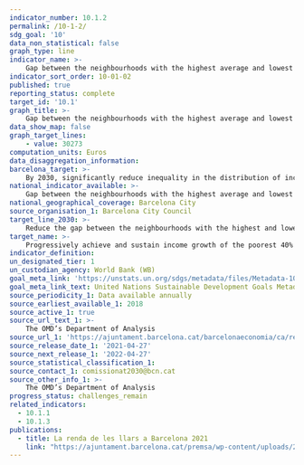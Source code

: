 ```yaml
---
indicator_number: 10.1.2
permalink: /10-1-2/
sdg_goal: '10'
data_non_statistical: false
graph_type: line
indicator_name: >-
    Gap between the neighbourhoods with the highest average and lowest average incomes (neighbourhoods that account for approximately 5% of the population in both cases)
indicator_sort_order: 10-01-02
published: true
reporting_status: complete
target_id: '10.1'
graph_title: >-
    Gap between the neighbourhoods with the highest average and lowest average incomes (neighbourhoods that account for approximately 5% of the population in both cases)
data_show_map: false
graph_target_lines:
    - value: 30273
computation_units: Euros
data_disaggregation_information: 
barcelona_target: >-
    By 2030, significantly reduce inequality in the distribution of income in Barcelona, while preventing the city’s average Gross Available Family Income differing from the Metropolitan average
national_indicator_available: >-
    Gap between the neighbourhoods with the highest average and lowest average incomes (neighbourhoods that account for approximately 5% of the population in both cases)
national_geographical_coverage: Barcelona City
source_organisation_1: Barcelona City Council
target_line_2030: >-
    Reduce the gap between the neighbourhoods with the highest and lowest Available Family Incomes by 12%. Target value 2030: Less than €22,044.2
target_name: >-
    Progressively achieve and sustain income growth of the poorest 40% of the population at a rate higher than the national average
indicator_definition:
un_designated_tier: 1
un_custodian_agency: World Bank (WB)
goal_meta_link: 'https://unstats.un.org/sdgs/metadata/files/Metadata-10-01-01.pdf'
goal_meta_link_text: United Nations Sustainable Development Goals Metadata (pdf 894kB)
source_periodicity_1: Data available annually
source_earliest_available_1: 2018
source_active_1: true
source_url_text_1: >-
    The OMD’s Department of Analysis
source_url_1: 'https://ajuntament.barcelona.cat/barcelonaeconomia/ca/renda-familiar/renda-familiar/distribucio-territorial-de-la-renda-familiar-disponible-capita'
source_release_date_1: '2021-04-27'
source_next_release_1: '2022-04-27'
source_statistical_classification_1: 
source_contact_1: comissionat2030@bcn.cat
source_other_info_1: >-
    The OMD’s Department of Analysis
progress_status: challenges_remain
related_indicators: 
  - 10.1.1
  - 10.1.3
publications:
  - title: La renda de les llars a Barcelona 2021
    link: "https://ajuntament.barcelona.cat/premsa/wp-content/uploads/2024/05/LA-RENDA-DE-LES-LLARS_2021.pdf"
---
```

